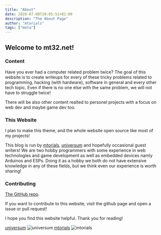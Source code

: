 ```yaml
---
title: "About"
date: 2020-07-08T20:05:51+02:00
description: "The About Page"
author: "mtorials"
tags: ["meta"]
---
```


## Welcome to mt32.net!

### Content

Have you ever had a computer related problem twice? The goal of this website is to
create writeups for every of these tricky problems related to programming, hacking (with hardware),
software in general and every other tech topic. Even if there is no one else with the same problem,
we will not have to struggle twice!

There will be also other content realted to personel projects with a focus on web dev and maybe game dev too.

### This Website

I plan to make this theme, and the whole website open source like most of my projects!

This blog is run by [mtorials](https://mtorials.de/), [universum](http://universegame.de/)
and hopefully occasional guest writers! We are two hobby programmers with some experience in web technologies and game development as well as embedded devices namly Arduinos and ESPs. Doing it as a hobby we both do not have extensive knowledge in any of these fields, but we think even our experience is worth sharing!

### Contributing

[The GitHub repo](https://github.com/mtorials/hugo-mt32).

If you want to contribute to this website, visit the github page and open a issue or pull request!

I hope you find this website helpful.
Thank you for reading!

[universum](http://universegame.de/)
![universum](https://mtorials.de/stuff/universeicon0001.png)
[mtorials](https://mtorials.de/)
![mtorials](https://mtorials.de/logo.png)